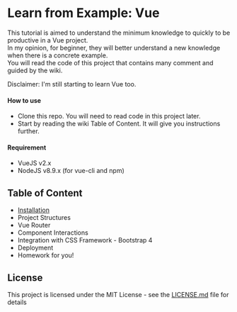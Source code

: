 # Learn from Example: Vue

This tutorial is aimed to understand the minimum knowledge to quickly to be productive in a Vue project.  
In my opinion, for beginner, they will better understand a new knowledge when there is a concrete example.  
You will read the code of this project that contains many comment and guided by the wiki.

Disclaimer: I'm still starting to learn Vue too.

#### How to use
- Clone this repo. You will need to read code in this project later.
- Start by reading the wiki Table of Content. It will give you instructions further.

#### Requirement
- VueJS v2.x
- NodeJS v8.9.x (for vue-cli and npm)

## Table of Content
- [Installation](wiki/installation.md)
- Project Structures
- Vue Router
- Component Interactions
- Integration with CSS Framework - Bootstrap 4
- Deployment
- Homework for you!

## License
This project is licensed under the MIT License - see the [LICENSE.md](LICENSE.md) file for details

